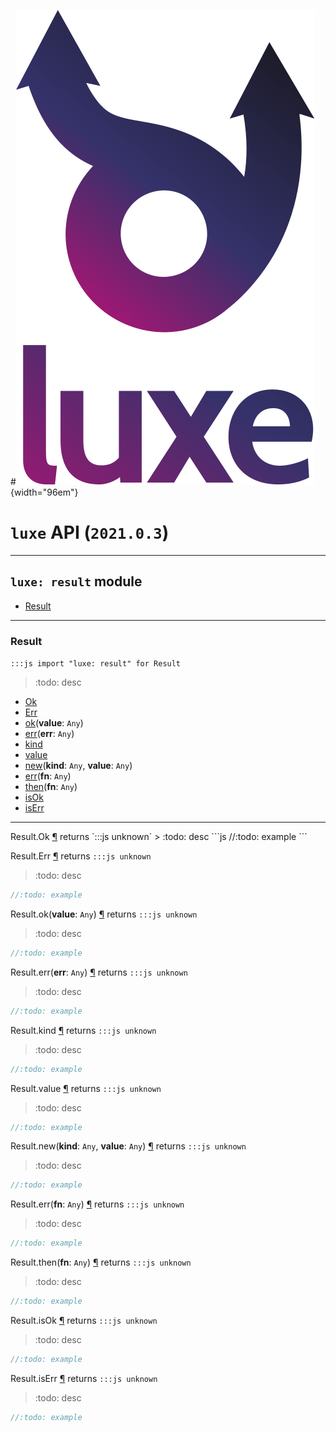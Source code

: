 #![](../images/luxe-dark.svg){width="96em"}

# `luxe` API (`2021.0.3`)  


---

## `luxe: result` module

- [Result](#result)   

---

### Result
`:::js import "luxe: result" for Result`
> :todo: desc

- [Ok](#Result.Ok)
- [Err](#Result.Err)
- [ok](#Result.ok)(**value**: `Any`)
- [err](#Result.err)(**err**: `Any`)
- [kind](#Result.kind)
- [value](#Result.value)
- [new](#Result.new+2)(**kind**: `Any`, **value**: `Any`)
- [err](#Result.err)(**fn**: `Any`)
- [then](#Result.then)(**fn**: `Any`)
- [isOk](#Result.isOk)
- [isErr](#Result.isErr)

<hr/>
<endpoint module="luxe: result" class="Result" signature="Ok"></endpoint>
<signature id="Result.Ok">Result.Ok
<a class="headerlink" href="#Result.Ok" title="Permanent link">¶</a></signature>
<span class='api_ret'>returns</span> `:::js unknown`
> :todo: desc   
```js
//:todo: example
```

<endpoint module="luxe: result" class="Result" signature="Err"></endpoint>
<signature id="Result.Err">Result.Err
<a class="headerlink" href="#Result.Err" title="Permanent link">¶</a></signature>
<span class='api_ret'>returns</span> `:::js unknown`
> :todo: desc   
```js
//:todo: example
```

<endpoint module="luxe: result" class="Result" signature="ok(value : Any)"></endpoint>
<signature id="Result.ok">Result.ok(**value**: `Any`)
<a class="headerlink" href="#Result.ok" title="Permanent link">¶</a></signature>
<span class='api_ret'>returns</span> `:::js unknown`
> :todo: desc   
```js
//:todo: example
```

<endpoint module="luxe: result" class="Result" signature="err(err : Any)"></endpoint>
<signature id="Result.err">Result.err(**err**: `Any`)
<a class="headerlink" href="#Result.err" title="Permanent link">¶</a></signature>
<span class='api_ret'>returns</span> `:::js unknown`
> :todo: desc   
```js
//:todo: example
```

<endpoint module="luxe: result" class="Result" signature="kind"></endpoint>
<signature id="Result.kind">Result.kind
<a class="headerlink" href="#Result.kind" title="Permanent link">¶</a></signature>
<span class='api_ret'>returns</span> `:::js unknown`
> :todo: desc   
```js
//:todo: example
```

<endpoint module="luxe: result" class="Result" signature="value"></endpoint>
<signature id="Result.value">Result.value
<a class="headerlink" href="#Result.value" title="Permanent link">¶</a></signature>
<span class='api_ret'>returns</span> `:::js unknown`
> :todo: desc   
```js
//:todo: example
```

<endpoint module="luxe: result" class="Result" signature="new(kind : Any, value : Any)"></endpoint>
<signature id="Result.new+2">Result.new(**kind**: `Any`, **value**: `Any`)
<a class="headerlink" href="#Result.new+2" title="Permanent link">¶</a></signature>
<span class='api_ret'>returns</span> `:::js unknown`
> :todo: desc   
```js
//:todo: example
```

<endpoint module="luxe: result" class="Result" signature="err(fn : Any)"></endpoint>
<signature id="Result.err">Result.err(**fn**: `Any`)
<a class="headerlink" href="#Result.err" title="Permanent link">¶</a></signature>
<span class='api_ret'>returns</span> `:::js unknown`
> :todo: desc   
```js
//:todo: example
```

<endpoint module="luxe: result" class="Result" signature="then(fn : Any)"></endpoint>
<signature id="Result.then">Result.then(**fn**: `Any`)
<a class="headerlink" href="#Result.then" title="Permanent link">¶</a></signature>
<span class='api_ret'>returns</span> `:::js unknown`
> :todo: desc   
```js
//:todo: example
```

<endpoint module="luxe: result" class="Result" signature="isOk"></endpoint>
<signature id="Result.isOk">Result.isOk
<a class="headerlink" href="#Result.isOk" title="Permanent link">¶</a></signature>
<span class='api_ret'>returns</span> `:::js unknown`
> :todo: desc   
```js
//:todo: example
```

<endpoint module="luxe: result" class="Result" signature="isErr"></endpoint>
<signature id="Result.isErr">Result.isErr
<a class="headerlink" href="#Result.isErr" title="Permanent link">¶</a></signature>
<span class='api_ret'>returns</span> `:::js unknown`
> :todo: desc   
```js
//:todo: example
```

